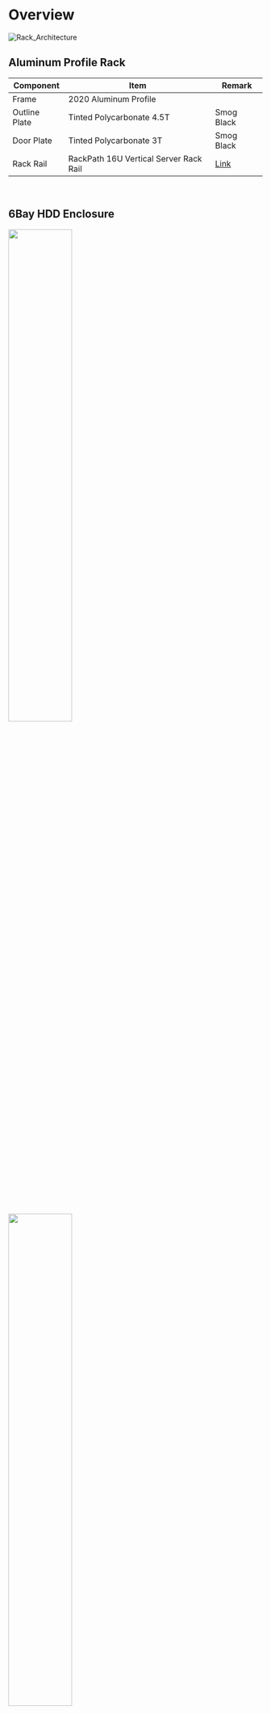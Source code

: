 # Overview
![Rack_Architecture](https://raw.githubusercontent.com/gitryk/homelab/main/Images/Hardware/Rack.png)
&nbsp;

## Aluminum Profile Rack
|Component|Item|Remark|
|---|---|---|
|Frame|2020 Aluminum Profile||
|Outline Plate|Tinted Polycarbonate 4.5T|Smog Black|
|Door Plate|Tinted Polycarbonate 3T|Smog Black|
|Rack Rail|RackPath 16U Vertical Server Rack Rail|[Link](https://www.amazon.com/RackPath-Vertical-Server-Build-Screws/dp/B09FJQDYL1)|

&nbsp;

## 6Bay HDD Enclosure

<img src="https://raw.githubusercontent.com/gitryk/homelab/main/Images/Hardware/HDD-01.jpg" width="50%" height="50%">

<img src="https://raw.githubusercontent.com/gitryk/homelab/main/Images/Hardware/HDD-02.jpg" width="50%" height="50%">

<img src="https://raw.githubusercontent.com/gitryk/homelab/main/Images/Hardware/HDD-03.jpg" width="50%" height="50%">

|Component|Item|Remark|
|---|---|---|
|Case|3D Print Model by Seller|120x185x236|
|Backplane|nas-03-6p|Seller-made PCB|
|Cable|4x SATA to SFF-8644|2EA|
|Fan|Thermalright TL-C12C|120mm Fan|
|PSU|12V 10A Adapter|5525|
|ACC|DC to DC StepDown Module|-|

buy on Xianyu

[Check out the additional work...](https://github.com/gitryk/homelab/tree/main/Hardware/HDD)

&nbsp;

## HJS-480-0-24

<img src="https://raw.githubusercontent.com/gitryk/homelab/main/Images/Hardware/smps.png" width="40%" height="40%">

|Category|Spec|Remark|
|---|---|---|
|Input Voltage|AC110/220V|-|
|Output Voltage|DC0-24V 20A|Adjustable|
|Rated power|480W|-|
|Size|215x115x50|-|

It Used with Lenovo Slimtip 135w Cable that length-adjusted

buy on Aliexpress 2 Unit

&nbsp;

## Lenovo Tiny M70q Gen 3

<img src="https://raw.githubusercontent.com/gitryk/homelab/main/Images/Hardware/m70q.png" width="40%" height="40%">

|Component|Item|
|---|---|
|CPU|Intel i5-13600 ES3(Q1BQ)|
|RAM|DDR4-3200 32GB So-Dimm|
|OS|Proxmox VE 9.0|
|SSD/OS|Samsung PM961 NVMe 120GB|
|SSD/Data|Micron MX500 SATA 1TB|

**Proxmox VE Server**

&nbsp;

## Lenovo Tiny M720q (Worker)

<img src="https://raw.githubusercontent.com/gitryk/homelab/main/Images/Hardware/m720q.jpg" width="50%" height="50%">

|Component|Item|
|---|---|
|CPU|Intel i7-8700 ES(QN8H)|
|RAM|DDR4-3200 16GB So-Dimm|
|OS|Talos Linux v1.10|
|SSD/OS|Samsung PM961 NVMe 120GB|
|SSD/Data|Intel DC S3500 SATA 480GB|

**Kubernetes Cluster For Worker-Node(For Prod)** / Running on 3 units.

&nbsp;

## Lenovo Tiny M720q (NAS)

```Same Picture Previous Section```

|Component|Item|
|---|---|
|CPU|Intel i7-8700T ES(QN8J)|
|RAM|DDR4-3200 16GB So-Dimm|
|OS|TrueNAS Scale 25.04.1|
|HBA|LSI SAS 9300-8e + Custom Cooler|
|SSD/OS|SK Hynix BC501A NVMe 120GB|
|SSD/Cache|Intel Optane Memory M10 64GB |

**NAS** / For NFS, iSCSI, S3 Compatible

&nbsp;

## Radxa X4

<img src="https://raw.githubusercontent.com/gitryk/homelab/main/Images/Hardware/x4.png" width="30%" height="30%">
<img src="https://raw.githubusercontent.com/gitryk/homelab/main/Images/Hardware/heatsink_x4.png" width="30%" height="30%">

|Component|Item|
|---|---|
|CPU|Intel Core N100|
|RAM|LPDDR5-4800 4GB|
|OS|Talos Linux v1.10|
|SSD/OS|SK Hynix BC501A NVMe 128GB|

**Kubernetes Cluster For Control-Plane** / Running on 3 units.

&nbsp;

## KP-9000-10GP-MAC

<img src="https://raw.githubusercontent.com/gitryk/homelab/main/Images/Hardware/poe_switch.png" width="50%" height="50%">

**keepLink 10-Port PoE Switch**

|Category|Spec|Remark|
|---|---|---|
|POE+ Port|8 Port|802.3af/at Supported|
|Uplink Port|2 Port|-|
|Rated power|135W|-|
|Switching Capacity|2G|-|

I use a POE switch to power serve the Radxa X4(x3).

buy on Aliexpress

&nbsp;
